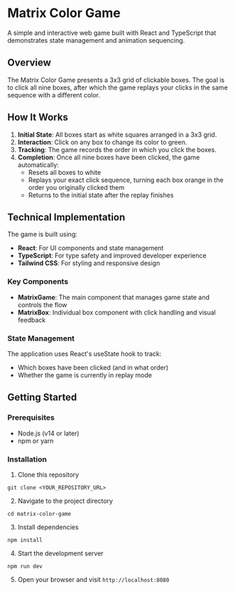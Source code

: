 
# Matrix Color Game

A simple and interactive web game built with React and TypeScript that demonstrates state management and animation sequencing.

## Overview

The Matrix Color Game presents a 3x3 grid of clickable boxes. The goal is to click all nine boxes, after which the game replays your clicks in the same sequence with a different color.

## How It Works

1. **Initial State**: All boxes start as white squares arranged in a 3x3 grid.
2. **Interaction**: Click on any box to change its color to green.
3. **Tracking**: The game records the order in which you click the boxes.
4. **Completion**: Once all nine boxes have been clicked, the game automatically:
   - Resets all boxes to white
   - Replays your exact click sequence, turning each box orange in the order you originally clicked them
   - Returns to the initial state after the replay finishes

## Technical Implementation

The game is built using:
- **React**: For UI components and state management
- **TypeScript**: For type safety and improved developer experience
- **Tailwind CSS**: For styling and responsive design

### Key Components

- **MatrixGame**: The main component that manages game state and controls the flow
- **MatrixBox**: Individual box component with click handling and visual feedback

### State Management

The application uses React's useState hook to track:
- Which boxes have been clicked (and in what order)
- Whether the game is currently in replay mode

## Getting Started

### Prerequisites

- Node.js (v14 or later)
- npm or yarn

### Installation

1. Clone this repository
```
git clone <YOUR_REPOSITORY_URL>
```

2. Navigate to the project directory
```
cd matrix-color-game
```

3. Install dependencies
```
npm install
```

4. Start the development server
```
npm run dev
```

5. Open your browser and visit `http://localhost:8080`


